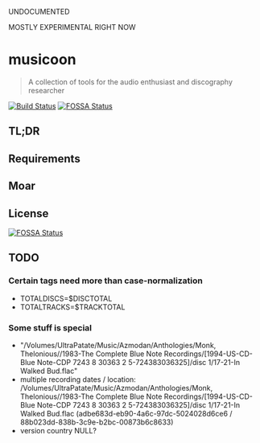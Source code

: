 UNDOCUMENTED

MOSTLY EXPERIMENTAL RIGHT NOW

# musicoon

> A collection of tools for the audio enthusiast and discography researcher

[![Build Status](https://travis-ci.org/dubo-dubon-duponey/musicoon.svg?branch=master)](https://travis-ci.org/dubo-dubon-duponey/musicoon)
[![FOSSA Status](https://app.fossa.io/api/projects/git%2Bgithub.com%2Fdubo-dubon-duponey%2Fmusicoon.svg?type=shield)](https://app.fossa.io/projects/git%2Bgithub.com%2Fdubo-dubon-duponey%2Fmusicoon?ref=badge_shield)

## TL;DR

## Requirements

## Moar

## License

[![FOSSA Status](https://app.fossa.io/api/projects/git%2Bgithub.com%2Fdubo-dubon-duponey%2Fmusicoon.svg?type=large)](https://app.fossa.io/projects/git%2Bgithub.com%2Fdubo-dubon-duponey%2Fmusicoon?ref=badge_large)

## TODO

### Certain tags need more than case-normalization

* TOTALDISCS=$DISCTOTAL
* TOTALTRACKS=$TRACKTOTAL

### Some stuff is special

* "/Volumes/UltraPatate/Music/Azmodan/Anthologies/Monk, Thelonious//1983-The Complete Blue Note Recordings/[1994-US-CD-Blue Note-CDP 7243 8 30363 2 5-724383036325]/disc 1/17-21-In Walked Bud.flac"
* multiple recording dates / location: /Volumes/UltraPatate/Music/Azmodan/Anthologies/Monk, Thelonious//1983-The Complete Blue Note Recordings/[1994-US-CD-Blue Note-CDP 7243 8 30363 2 5-724383036325]/disc 1/17-21-In Walked Bud.flac (adbe683d-eb90-4a6c-97dc-5024028d6ce6 / 88b023dd-838b-3c9e-b2bc-00873b6c8633)
* version country NULL?
